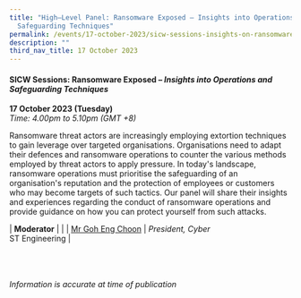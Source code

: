 ```yaml
---
title: "High–Level Panel: Ransomware Exposed – Insights into Operations and
  Safeguarding Techniques"
permalink: /events/17-october-2023/sicw-sessions-insights-on-ransomware-exposed/
description: ""
third_nav_title: 17 October 2023
---
```

#### **SICW Sessions: Ransomware Exposed – *Insights into Operations and Safeguarding Techniques***

**17 October 2023 (Tuesday)**  
*Time: 4.00pm to 5.10pm (GMT +8)*

Ransomware threat actors are increasingly employing extortion techniques to gain leverage over targeted organisations. Organisations need to adapt their defences and ransomware operations to counter the various methods employed by threat actors to apply pressure. In today's landscape, ransomware operations must prioritise the safeguarding of an organisation's reputation and the protection of employees or customers who may become targets of such tactics. Our panel will share their insights and experiences regarding the conduct of ransomware operations and provide guidance on how you can protect yourself from such attacks.

|  **Moderator**          |                                                              |
| [Mr Goh Eng Choon](/speakers/mr-goh-eng-choon)  | *President, Cyber*<br>ST Engineering               |

<br><br><br>
*Information is accurate at time of publication*